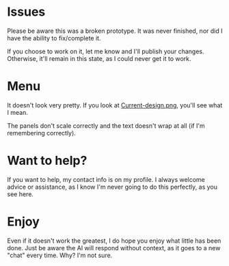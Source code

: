 # Issues

Please be aware this was a broken prototype. It was never finished, nor did I have the ability to fix/complete it.

If you choose to work on it, let me know and I'll publish your changes. Otherwise, it'll remain in this state, as I could never get it to work.

# Menu

It doesn't look very pretty. If you look at [Current-design.png](Current-design.png), you'll see what I mean.

The panels don't scale correctly and the text doesn't wrap at all (if I'm remembering correctly).

# Want to help?

If you want to help, my contact info is on my profile. I always welcome advice or assistance, as I know I'm never going to do this perfectly, as you see here.

# Enjoy

Even if it doesn't work the greatest, I do hope you enjoy what little has been done. Just be aware the AI will respond without context, as it goes to a new "chat" every time. Why? I'm not sure.
